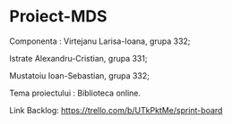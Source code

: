 # Proiect-MDS

Componenta :
Virtejanu Larisa-Ioana, grupa 332;

Istrate Alexandru-Cristian, grupa 331;

Mustatoiu Ioan-Sebastian, grupa 332;

Tema proiectului : Biblioteca online.

Link Backlog: https://trello.com/b/UTkPktMe/sprint-board

